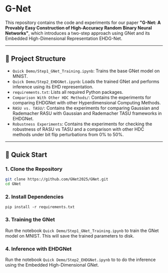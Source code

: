 # G-Net

This repository contains the code and experiments for our paper **"G-Net: A Provably Easy Construction of High-Accuracy Random Binary Neural Networks"**, which introduces a two-step approach using GNet and its Embedded High-Dimensional Representation EHDG-Net.

---

## 📁 Project Structure

- `Quick Demo/Step1_GNet_Training.ipynb`: Trains the base GNet model on MNIST.
- `Quick Demo/Step2_EHDGNet.ipynb`: Loads the trained GNet and performs inference using its EHD representation.
- `requirements.txt`: Lists all required Python packages.
- `Comparison With Other HDC Methods/`: Contains the experiments for comparing EHDGNet with other Hyperdimensional Computing Methods.
- `RASU vs. TASU/`: Contains the experiments for comparing Gaussian and Rademacher RASU with Gaussian and Rademacher TASU frameworks in EHDGNet.
- `Robustness Experiments`: Contains the experiments for checking the robustness of RASU vs TASU and a comparison with other HDC methods under bit flip perturbations from 0% to 50%. 

---

## 🚀 Quick Start

### 1. Clone the Repository
```bash
git clone https://github.com/GNet2025/GNet.git
cd GNet
```
### 2. Install Dependencies
```
pip install -r requirements.txt
```

### 3. Training the GNet
Run the notebook `Quick Demo/Step1_GNet_Training.ipynb` to train the GNet model on MNIST. This will save the trained parameters to disk.

### 4. Inference with EHDGNet
Run the notebook `Quick Demo/Step2_EHDGNet.ipynb` to to do the inference using the Embedded High-Dimensional GNet. 

